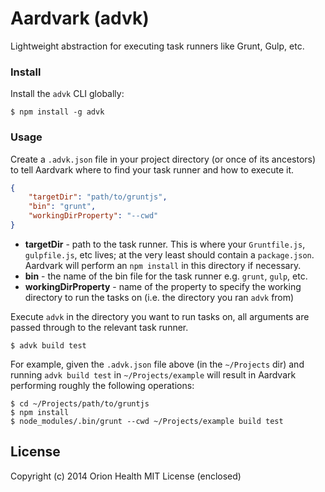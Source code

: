 Aardvark (advk)
===============

Lightweight abstraction for executing task runners like Grunt, Gulp, etc.

### Install

Install the `advk` CLI globally:

```
$ npm install -g advk
```

### Usage

Create a `.advk.json` file in your project directory (or once of its ancestors) to tell Aardvark where to find your task runner and how to execute it.

```json
{
    "targetDir": "path/to/gruntjs",
    "bin": "grunt",
    "workingDirProperty": "--cwd"
}
```

- **targetDir** - path to the task runner. This is where your `Gruntfile.js`, `gulpfile.js`, etc lives; at the very least should contain a `package.json`. Aardvark will perform an `npm install` in this directory if necessary.
- **bin** - the name of the bin file for the task runner e.g. `grunt`, `gulp`, etc.
- **workingDirProperty** - name of the property to specify the working directory to run the tasks on (i.e. the directory you ran `advk` from)

Execute `advk` in the directory you want to run tasks on, all arguments are passed through to the relevant task runner.

```
$ advk build test
```

For example, given the `.advk.json` file above (in the `~/Projects` dir) and running `advk build test` in `~/Projects/example` will result in Aardvark performing roughly the following operations:

```
$ cd ~/Projects/path/to/gruntjs
$ npm install
$ node_modules/.bin/grunt --cwd ~/Projects/example build test
```

## License

Copyright (c) 2014 Orion Health MIT License (enclosed)
